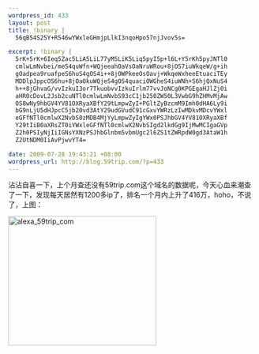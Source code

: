 ```yaml
--- 
wordpress_id: 433
layout: post
title: !binary |
  56qB54S25Y+R546wYWxleGHmjpLlkI3nqoHpo57njJvov5s=

excerpt: !binary |
  5rK+5rK+6Ieq5Zac5LiA5LiL77yM5LiK5Liq5pyI5p+l6L+Y5rKh5pyJNTl0
  cmlwLmNvbei/meS4quWfn+WQjeeahOaVsOaNruWRou+8jOS7iuWkqeW/g+ih
  gOadpea9ruafpeS6huS4gOS4i++8jOWPkeeOsOavj+WkqeWxheeEtuaciTEy
  MDDlpJppcOS6hu+8jOaOkuWQjeS4gOS4quaciOWGheS4iuWNh+S6hjQxNuS4
  h++8jGhvaG/vvIzkuI3or7TkuobvvIzkuIrlm77vvJoNCg0KPGEgaHJlZj0i
  aHR0cDovL2Jsb2cuNTl0cmlwLmNvbS93cC1jb250ZW50L3VwbG9hZHMvMjAw
  OS8wNy9hbGV4YV81OXRyaXBfY29tLmpwZyI+PGltZyBzcmM9Imh0dHA6Ly9i
  bG9nLjU5dHJpcC5jb20vd3AtY29udGVudC91cGxvYWRzLzIwMDkvMDcvYWxl
  eGFfNTl0cmlwX2NvbS0zMDB4MjYyLmpwZyIgYWx0PSJhbGV4YV81OXRyaXBf
  Y29tIiB0aXRsZT0iYWxleGFfNTl0cmlwX2NvbSIgd2lkdGg9IjMwMCIgaGVp
  Z2h0PSIyNjIiIGNsYXNzPSJhbGlnbm5vbmUgc2l6ZS1tZWRpdW0gd3AtaW1h
  Z2UtNDM0IiAvPjwvYT4=

date: 2009-07-28 19:43:21 +08:00
wordpress_url: http://blog.59trip.com/?p=433
---
```

沾沾自喜一下，上个月查还没有59trip.com这个域名的数据呢，今天心血来潮查了一下，发现每天居然有1200多ip了，排名一个月内上升了416万，hoho，不说了，上图：
<!--more-->
<a href="http://pipablog.tk/wp-content/uploads/2009/07/alexa_59trip_com.jpg"><img src="http://pipablog.tk/wp-content/uploads/2009/07/alexa_59trip_com-300x262.jpg" alt="alexa_59trip_com" title="alexa_59trip_com" width="300" height="262" class="alignnone size-medium wp-image-434" /></a>
